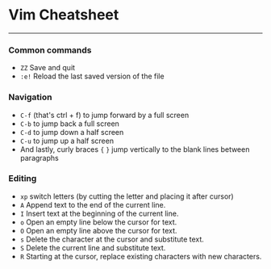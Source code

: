 # Vim Cheatsheet

---

### Common commands
- `ZZ` Save and quit
- `:e!` Reload the last saved version of the file

### Navigation
 - `C-f` (that's ctrl + f) to jump forward by a full screen
 - `C-b` to jump back a full screen
 - `C-d` to jump down a half screen
 - `C-u` to jump up a half screen
 - And lastly, curly braces `{` `}` jump vertically to the blank lines between paragraphs

### Editing
- `xp` switch letters (by cutting the letter and placing it after cursor)
- `A` Append text to the end of the current line.
- `I` Insert text at the beginning of the current line.
- `o` Open an empty line below the cursor for text.
- `O` Open an empty line above the cursor for text.
- `s` Delete the character at the cursor and substitute text.
- `S` Delete the current line and substitute text.
- `R` Starting at the cursor, replace existing characters with new characters.
